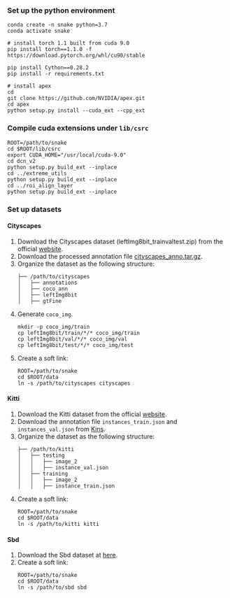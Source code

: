 ### Set up the python environment

```
conda create -n snake python=3.7
conda activate snake

# install torch 1.1 built from cuda 9.0
pip install torch==1.1.0 -f https://download.pytorch.org/whl/cu90/stable

pip install Cython==0.28.2
pip install -r requirements.txt

# install apex
cd
git clone https://github.com/NVIDIA/apex.git
cd apex
python setup.py install --cuda_ext --cpp_ext
```

### Compile cuda extensions under `lib/csrc`

```
ROOT=/path/to/snake
cd $ROOT/lib/csrc
export CUDA_HOME="/usr/local/cuda-9.0"
cd dcn_v2
python setup.py build_ext --inplace
cd ../extreme_utils
python setup.py build_ext --inplace
cd ../roi_align_layer
python setup.py build_ext --inplace
```

### Set up datasets

#### Cityscapes

1. Download the Cityscapes dataset (leftImg8bit\_trainvaltest.zip) from the official [website](https://www.cityscapes-dataset.com/downloads/).
2. Download the processed annotation file [cityscapes_anno.tar.gz](https://zjueducn-my.sharepoint.com/:u:/g/personal/pengsida_zju_edu_cn/EcaFL3ZLC5VOvR5HupOgHEMByzgiZ0iLpPW0rAb1i57Ytw?e=tocgyq).
3. Organize the dataset as the following structure:
    ```
    ├── /path/to/cityscapes
    │   ├── annotations
    │   ├── coco_ann
    │   ├── leftImg8bit
    │   ├── gtFine
    ```
3. Generate `coco_img`.
	```
	mkdir -p coco_img/train
	cp leftImg8bit/train/*/* coco_img/train
	cp leftImg8bit/val/*/* coco_img/val
	cp leftImg8bit/test/*/* coco_img/test
	```
4. Create a soft link:
    ```
    ROOT=/path/to/snake
    cd $ROOT/data
    ln -s /path/to/cityscapes cityscapes
    ```

#### Kitti

1. Download the Kitti dataset from the official [website](http://www.cvlibs.net/download.php?file=data_object_image_2.zip).
2. Download the annotation file `instances_train.json` and `instances_val.json` from [Kins](https://github.com/qqlu/Amodal-Instance-Segmentation-through-KINS-Dataset).
3. Organize the dataset as the following structure:
	```
    ├── /path/to/kitti
    │   ├── testing
    │   │   ├── image_2
    │   │   ├── instance_val.json
    │   ├── training
    │   │   ├── image_2
    │   │   ├── instance_train.json
    ```
4. Create a soft link:
    ```
    ROOT=/path/to/snake
    cd $ROOT/data
    ln -s /path/to/kitti kitti
    ```

#### Sbd

1. Download the Sbd dataset at [here](https://zjueducn-my.sharepoint.com/:u:/g/personal/pengsida_zju_edu_cn/EV2P-6J0s-hClwW8uZy1ZXYBPU0XwR7Ch7EBGOG2vfACGQ?e=wpyE2M).
2. Create a soft link:
    ```
    ROOT=/path/to/snake
    cd $ROOT/data
    ln -s /path/to/sbd sbd
    ```
